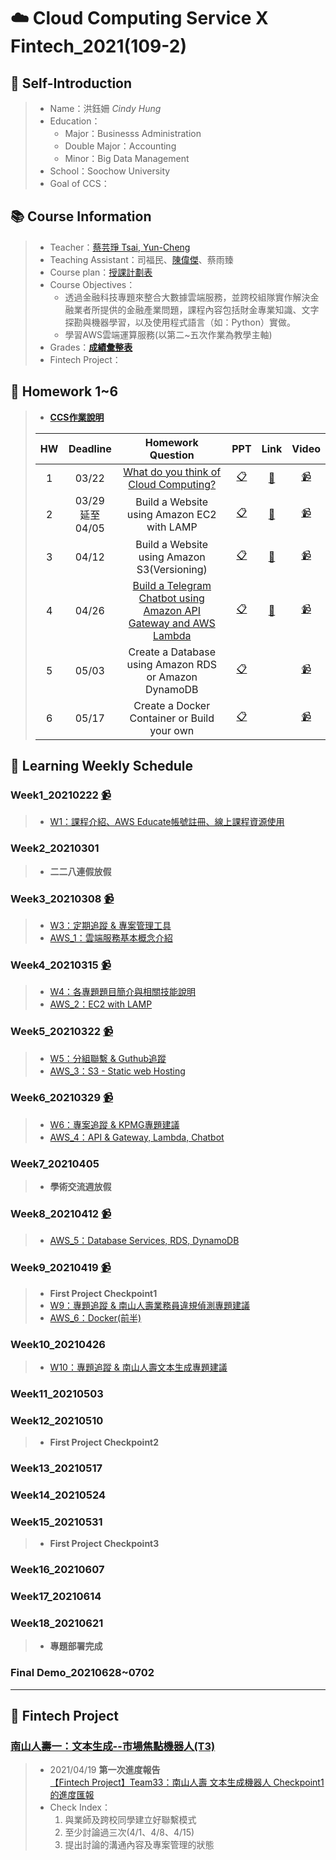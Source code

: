# :cloud: Cloud Computing Service X Fintech_2021(109-2)
## :girl: Self-Introduction
> * Name：洪鈺姍 *Cindy Hung* 
> * Education：
>    * Major：Businesss Administration 
>    * Double Major：Accounting
>    * Minor：Big Data Management
> * School：Soochow University
> * Goal of CCS：

## :books: Course Information
> * Teacher：[蔡芸琤 Tsai, Yun-Cheng](https://github.com/pecu?tab=repositories)
> * Teaching Assistant：司福民、[陳偉傑](https://github.com/sefx5ever)、蔡雨臻
> * Course plan：[授課計劃表](http://doc.sys.scu.edu.tw/teachplanHtml/1092/1092BDM21301.html)
> * Course Objectives：
>    * 透過金融科技專題來整合大數據雲端服務，並跨校組隊實作解決金融業者所提供的金融產業問題，課程內容包括財金專業知識、文字探勘與機器學習，以及使用程式語言（如：Python）實做。
>    * 學習AWS雲端運算服務(以第二~五次作業為教學主軸)
> * Grades：[**成績彙整表**](https://docs.google.com/spreadsheets/d/19zVTnEKT4-yo4CVhMYEkP6iGacUsVwxU35vEMthmKrI/edit#gid=0)
> * Fintech Project：
<!-- [**南山人壽一：文本生成--市場焦點機器人**]() -->

## :bookmark_tabs: Homework 1~6
> * [**CCS作業說明**](https://docs.google.com/presentation/d/1RCUnZUk5qfb_ukjVjv5ievIR-3ZHs6Do/edit#slide=id.p1)  
>  
> |HW|Deadline|Homework Question|PPT|Link|Video|
> |:---:|:---:|:---------------:|:-:|:--:|:---:|
> |1|03/22|[What do you think of Cloud Computing?](https://github.com/cindy861103/FinTech/tree/main/Homework/HW1)|[:clipboard:](https://reurl.cc/mqQpDl "AWS_1：雲端服務基本概念介紹")|[:bookmark_tabs:](https://github.com/cindy861103/FinTech/blob/main/Homework/HW1/I%20think%20of%20Cloud%20Computing.md "I think of Cloud Computing...")| [:video_camera:](https://reurl.cc/a5DXV4 "Video for W3 class")|
> |2|03/29<br>延至04/05|Build a Website using Amazon EC2 with LAMP|[:clipboard:](https://reurl.cc/2bOaLv "AWS_2：EC2 with LAMP")|[:movie_camera:](https://youtu.be/LEMqMyEYfMQ)| [:video_camera:](https://reurl.cc/dVopD8 "Video for W4 class")|
> |3|04/12|Build a Website using Amazon S3(Versioning)|[:clipboard:](https://reurl.cc/GdYaAW "AWS_3：S3 - Static web Hosting")|[:movie_camera:](https://youtu.be/6KM2tAKAau8)| [:video_camera:](https://reurl.cc/E2vmok "Video for W5 class")|
> |4|04/26|[Build a Telegram Chatbot using Amazon API Gateway and AWS Lambda](https://hackmd.io/@cindy861103/rkY9Rx1S_)|[:clipboard:](https://reurl.cc/MZo2yv "AWS_4：API & Gateway, Lambda, Chatbot")|[:movie_camera:](https://youtu.be/N5koca3hPAA)| [:video_camera:](https://reurl.cc/R6o2y6 "Video for W6 class")|
> |5|05/03|Create a Database using Amazon RDS or Amazon DynamoDB|[:clipboard:](https://reurl.cc/1gVbjQ "AWS_5：Database Services, RDS, DynamoDB")| | [:video_camera:](https://reurl.cc/mqQp0l "Video for W8 class")|
> |6|05/17|Create a Docker Container or Build your own|[:clipboard:](https://reurl.cc/R6VqKr "AWS_6：Docker(前半)") | |[:video_camera:](https://reurl.cc/6ymvWO "Video for W9 class")|

## :pencil: Learning Weekly Schedule
### Week1_20210222 [:video_camera:](https://www.youtube.com/watch?v=wo1YjRPg2CU "Video for W1 class")
> * [W1：課程介紹、AWS Educate帳號註冊、線上課程資源使用](http://isee.scu.edu.tw/mod/url/view.php?id=691218)


### Week2_20210301
> * **二二八連假放假**

### Week3_20210308 [:video_camera:](https://drive.google.com/drive/folders/1QP_p6u0UABpZ1NTBF86dP3HG7rqTRxwZ?usp=sharing "Video for W3 class")
> * [W3：定期追蹤 & 專案管理工具](https://docs.google.com/presentation/d/1X4xUq4O2z27M1i6cqEV-dBdGyW9aj7nUyFNspkVuF_0/edit?usp=sharing)
> * [AWS_1：雲端服務基本概念介紹](https://docs.google.com/presentation/d/1UYbm03ehUAsKlICvyp1P4I0PZ_g8vlCv/edit#slide=id.p1)


### Week4_20210315 [:video_camera:](https://drive.google.com/drive/folders/1MaqK-3HvPeBFK-5OjdqAGHtW04jdkZnB?usp=sharing "Video for W4 class")
> * [W4：各專題題目簡介與相關技能說明](http://isee.scu.edu.tw/mod/url/view.php?id=704170)
> * [AWS_2：EC2 with LAMP](https://docs.google.com/presentation/d/1ysolgVFlpZTMhIPXL7sbdnSzjG5XUicN/edit#slide=id.p1)


### Week5_20210322 [:video_camera:](https://drive.google.com/drive/folders/1piSFgvRxU3414lnz42Fdb2LaKsxnUQQd?usp=sharing "Video for W5 class")
> * [W5：分組聯繫 & Guthub追蹤](https://docs.google.com/presentation/d/1-FBkCGspeQP25hUPDf7VRT7mN50Fn5uBvBH7vI-GDkY/edit?usp=sharing)
> * [AWS_3：S3 - Static web Hosting](https://docs.google.com/presentation/d/1zTAF-32yebhsIAqjfyM30cjMKl9lvbf-/edit#slide=id.p1)


### Week6_20210329 [:video_camera:](https://drive.google.com/drive/folders/1DilYy5s7VwQedzbzG-7fMtAd-PxLb3VE?usp=sharing "Video for W6 class")
> * [W6：專案追蹤 & KPMG專題建議](https://docs.google.com/presentation/d/1IsY6-iJ85igRFtwcVSprsv0J_dPTxUisQaOCmDKxfrs/edit?usp=sharing)
> * [AWS_4：API & Gateway, Lambda, Chatbot](https://docs.google.com/presentation/d/1-AsnJmAldi_-gPnxdQcyBifScMmR_IBk/edit#slide=id.p1)

### Week7_20210405
> * **學術交流週放假**

### Week8_20210412 [:video_camera:](https://drive.google.com/drive/folders/10YFAY4QlK26LZ0Y6eftc004cRrKSu1B-?usp=sharing "Video for W8 class")
<!-- > * [AWS_5：old](https://docs.google.com/presentation/d/1-RPizv8fmWbJ5dP_zVY4JNuMLPS1ftLM/edit#slide=id.p1) -->
> * [AWS_5：Database Services, RDS, DynamoDB](https://docs.google.com/presentation/d/1-Tt21ovueEePMO75VcPnuZADbrIcL4jH/edit#slide=id.p1)


### Week9_20210419 [:video_camera:](https://drive.google.com/drive/folders/1WHn97vTfOfPQ9DR7qKWSo60ZGjx0V81A?usp=sharing "Video for W9 class")
> * **First Project Checkpoint1**
> * [W9：專題追蹤 & 南山人壽業務員違規偵測專題建議](https://docs.google.com/presentation/d/1lKEjVD89RqyJKzTYhfanL6EdN6AHLfiodcv9jbqLxK0/edit?usp=sharing)
> * [AWS_6：Docker(前半)](https://www.notion.so/Docker-5cc2ffdbebd44dc1ab46ab1dfc31ebeb)

### Week10_20210426
<!-- > * [AWS_6：Docker(後半)](http://isee.scu.edu.tw/mod/url/view.php?id=714406) -->
> * [W10：專題追蹤 & 南山人壽文本生成專題建議](https://reurl.cc/e92z0x)

### Week11_20210503

### Week12_20210510
> * **First Project Checkpoint2**

### Week13_20210517

### Week14_20210524

### Week15_20210531
> * **First Project Checkpoint3**

### Week16_20210607

### Week17_20210614

### Week18_20210621
> * **專題部署完成**

### Final Demo_20210628~0702

--------------------------------------------
##  :star2: **Fintech Project**
### [南山人壽一：文本生成--市場焦點機器人(T3)](https://github.com/nalala9054/FinTech-2020Q2-T3)

> * 2021/04/19 **第一次進度報告**  
>  [【Fintech Project】Team33：南山人壽 文本生成機器人 Checkpoint1的進度匯報](https://youtu.be/MPDAgeoKY_0)  
>  * Check Index：  
>    1. 與業師及跨校同學建立好聯繫模式  
>    2. 至少討論過三次(4/1、4/8、4/15)  
>    3. 提出討論的溝通內容及專案管理的狀態  

<!-- > * 2021/05/10 **第二次進度報告**  
>  [【Fintech Project】Team33：南山人壽 文本生成機器人 Checkpoint2的進度匯報]()  
>  * Check Index：  
>    1. 建立好基本分工流程  
>    2. 提出最小可行性方案規劃   -->

<!-- > * 2021/05/31 **第三次進度報告**  
>  [【Fintech Project】Team33：南山人壽 文本生成機器人 Checkpoint3的進度匯報]()  
>  * Check Index：確認好雲端服務相關工具與專案整合策略   -->

<!-- > * 2021/06/28~0722 **期末發表正式報告**  
>  [【Fintech Project】Team33：南山人壽 文本生成機器人 Final Demo]()  
>  * Check Index：   -->




